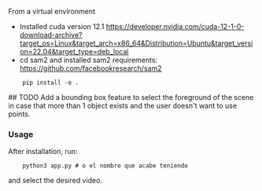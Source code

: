From a virtual environment
* Installed cuda version 12.1 https://developer.nvidia.com/cuda-12-1-0-download-archive?target_os=Linux&target_arch=x86_64&Distribution=Ubuntu&target_version=22.04&target_type=deb_local 
* cd sam2 and installed sam2 requirements: https://github.com/facebookresearch/sam2 
```
    pip install -e . 
```
## TODO 
Add a bounding box feature to select the foreground of the scene in case that more than 1 object exists and the user doesn't want to use points. 

### Usage 

After installation, run: 
```
    python3 app.py # o el nombre que acabe teniendo 
``` 
and select the desired video. 
